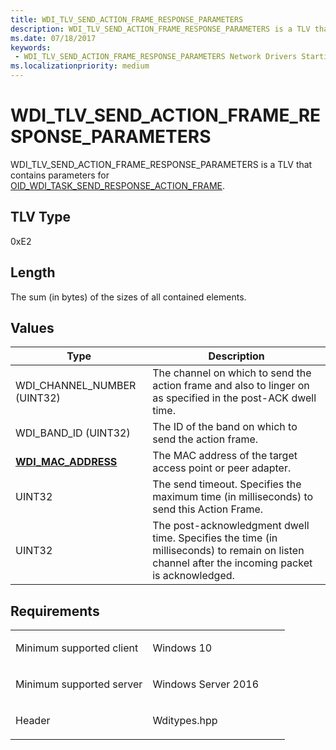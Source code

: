 ```yaml
---
title: WDI_TLV_SEND_ACTION_FRAME_RESPONSE_PARAMETERS
description: WDI_TLV_SEND_ACTION_FRAME_RESPONSE_PARAMETERS is a TLV that contains parameters for OID_WDI_TASK_SEND_RESPONSE_ACTION_FRAME.
ms.date: 07/18/2017
keywords:
 - WDI_TLV_SEND_ACTION_FRAME_RESPONSE_PARAMETERS Network Drivers Starting with Windows Vista
ms.localizationpriority: medium
---
```


# WDI\_TLV\_SEND\_ACTION\_FRAME\_RESPONSE\_PARAMETERS


WDI\_TLV\_SEND\_ACTION\_FRAME\_RESPONSE\_PARAMETERS is a TLV that contains parameters for [OID\_WDI\_TASK\_SEND\_RESPONSE\_ACTION\_FRAME](./oid-wdi-task-send-response-action-frame.md).

## TLV Type


0xE2

## Length


The sum (in bytes) of the sizes of all contained elements.

## Values


| Type                                              | Description                                                                                                                                     |
|---------------------------------------------------|-------------------------------------------------------------------------------------------------------------------------------------------------|
| WDI\_CHANNEL\_NUMBER (UINT32)                     | The channel on which to send the action frame and also to linger on as specified in the post-ACK dwell time.                                    |
| WDI\_BAND\_ID (UINT32)                            | The ID of the band on which to send the action frame.                                                                                           |
| [**WDI\_MAC\_ADDRESS**](/windows-hardware/drivers/ddi/dot11wdi/ns-dot11wdi-_wdi_mac_address) | The MAC address of the target access point or peer adapter.                                                                                     |
| UINT32                                            | The send timeout. Specifies the maximum time (in milliseconds) to send this Action Frame.                                                       |
| UINT32                                            | The post-acknowledgment dwell time. Specifies the time (in milliseconds) to remain on listen channel after the incoming packet is acknowledged. |

 

## Requirements

<table>
<colgroup>
<col width="50%" />
<col width="50%" />
</colgroup>
<tbody>
<tr class="odd">
<td><p>Minimum supported client</p></td>
<td><p>Windows 10</p></td>
</tr>
<tr class="even">
<td><p>Minimum supported server</p></td>
<td><p>Windows Server 2016</p></td>
</tr>
<tr class="odd">
<td><p>Header</p></td>
<td>Wditypes.hpp</td>
</tr>
</tbody>
</table>

 


